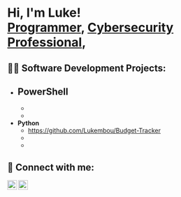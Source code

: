 <h1>Hi, I'm Luke! <br/><a href="https://github.com/Lukembou">Programmer</a>, <a href="https://www.linkedin.com/in/luke-boudreaux-4b2913249/">Cybersecurity Professional</a>, 

<h2>👨‍💻 Software Development Projects:</h2>

- <b>PowerShell</b>
  - 
  - 
  - 
- <b>Python</b>
  - https://github.com/Lukembou/Budget-Tracker
  -
  -

<h2> 🤳 Connect with me:</h2>

[<img align="left" alt="LukeBoudreaux| LinkedIn" width="22px" src="https://cdn.jsdelivr.net/npm/simple-icons@v3/icons/linkedin.svg" />][linkedin]
[<img align="left" alt="LukeBoudreaux | Instagram" width="22px" src="https://cdn.jsdelivr.net/npm/simple-icons@v3/icons/instagram.svg" />][instagram]

[twitter]: https://twitter.com/joshmadakor
[youtube]: https://www.youtube.com/c/joshmadakor
[instagram]: https://www.instagram.com/joshmadakor/
[linkedin]: https://www.linkedin.com/in/luke-boudreaux-4b2913249/
